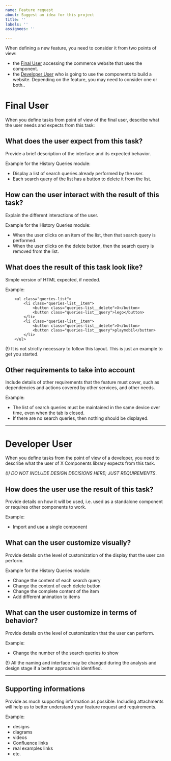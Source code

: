 ```yaml
---
name: Feature request
about: Suggest an idea for this project
title: ''
labels: ''
assignees: ''

---
```


When defining a new feature, you need to consider it from two points of view: 
- the [Final User](#final-user) accessing the commerce website that uses the component.
- the [Developer User](#developer-user) who is going to use the components to build a website. 
Depending on the feature, you may need to consider one or both..

# Final User
When you define tasks from point of view of the final user, describe what the user needs and expects from this task:

## What does the user expect from this task?
Provide a brief description of the interface and its expected behavior. 

Example for the History Queries module:
* Display a list of search queries already performed by the user.
* Each search query of the list has a button to delete it from the list.

## How can the user interact with the result of this task?
Explain the different interactions of the user. 

Example for the History Queries module:
* When the user clicks on an item of the list, then that search query is performed.
* When the user clicks on the delete button, then the search query is removed from the list.

## What does the result of this task look like?
Simple version of HTML expected, if needed. 

Example:
```
    <ul class="queries-list">
        <li class="queries-list__item">
            <button class="queries-list__delete">X</button>
            <button class="queries-list__query">lego</button>
        </li>
        <li class="queries-list__item">
            <button class="queries-list__delete">X</button>
            <button class="queries-list__query">playmobil</button>
        </li>
    </ul>
```

(!) It is not strictly necessary to follow this layout. This is just an example to get you started.

## Other requirements to take into account
Include details of other requirements that the feature must cover, such as dependencies and actions covered by other services, and other needs.

Example:
* The list of search queries must be maintained in the same device over time, even when the tab is closed.
* If there are no search queries, then nothing should be displayed.

----

# Developer User
When you define tasks from the point of view of a developer, you need to describe what the user of X Components library expects from this task.

*(!) DO NOT INCLUDE DESIGN DECISIONS HERE; JUST REQUIREMENTS*.

## How does the user use the result of this task?
Provide details on how it will be used, i.e. used as a standalone component or requires other components to work.

Example:
* Import and use a single component 

## What can the user customize visually?
Provide details on the level of customization of the display that the user can perform.

Example for the History Queries module:
* Change the content of each search query
* Change the content of each delete button
* Change the complete content of the item
* Add different animation to items

## What can the user customize in terms of behavior?
Provide details on the level of customization that the user can perform.

Example:
* Change the number of the search queries to show

(!) All the naming and interface may be changed during the analysis and design stage if a better approach is identified.

----

## Supporting informations
Provide as much supporting information as possible. Including attachments will help us to better understand your feature request and requirements.

Example:
* designs
* diagrams
* videos
* Confluence links
* real examples links
* etc.
